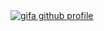 <a href="https://gifa.dev" target="_blank">
  <img src="https://user-images.githubusercontent.com/6601377/179385682-0d0b84a6-d066-4422-baf4-0577b67c6035.gif" alt="gifa github profile" />
</a>
